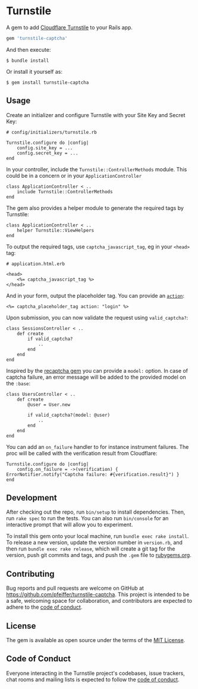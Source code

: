 # Turnstile

A gem to add [Cloudflare Turnstile](https://blog.cloudflare.com/turnstile-private-captcha-alternative/) to your Rails app.

```ruby
gem 'turnstile-captcha'
```

And then execute:

    $ bundle install

Or install it yourself as:

    $ gem install turnstile-captcha

## Usage

Create an initializer and configure Turnstile with your Site Key and Secret Key:

    # config/initializers/turnstile.rb

    Turnstile.configure do |config|
        config.site_key = ...
        config.secret_key = ...
    end

In your controller, include the `Turnstile::ControllerMethods` module. This could be in a concern
or in your `ApplicationController`

    class ApplicationController < ..
        include Turnstile::ControllerMethods
    end

The gem also provides a helper module to generate the required tags by Turnstile:

    class ApplicationController < ..
        helper Turnstile::ViewHelpers
    end

To output the required tags, use `captcha_javascript_tag`, eg in your `<head>` tag:

    # application.html.erb

    <head>
        <%= captcha_javascript_tag %>
    </head>

And in your form, output the placeholder tag. You can provide an [`action`](https://developers.cloudflare.com/turnstile/get-started/client-side-rendering/#configurations):

    <%= captcha_placeholder_tag action: "login" %>

Upon submission, you can now validate the request using `valid_captcha?`:

    class SessionsController < ..
        def create
            if valid_captcha?
                ..
            end
        end
    end

Inspired by the [recaptcha gem](https://github.com/ambethia/recaptcha) you can provide a `model:` option.
In case of captcha failure, an error message will be added to the provided model on the `:base`:

    class UsersController < ..
        def create
            @user = User.new

            if valid_captcha?(model: @user)
                ..
            end
        end
    end

You can add an `on_failure` handler to for instance instrument failures. The proc will be called with the verification
result from Cloudflare:

    Turnstile.configure do |config|
        config.on_failure = ->(verification) { ErrorNotifier.notify("Captcha failure: #{verification.result}") }
    end

## Development

After checking out the repo, run `bin/setup` to install dependencies. Then, run `rake spec` to run the tests. You can also run `bin/console` for an interactive prompt that will allow you to experiment.

To install this gem onto your local machine, run `bundle exec rake install`. To release a new version, update the version number in `version.rb`, and then run `bundle exec rake release`, which will create a git tag for the version, push git commits and tags, and push the `.gem` file to [rubygems.org](https://rubygems.org).

## Contributing

Bug reports and pull requests are welcome on GitHub at https://github.com/pfeiffer/turnstile-captcha. This project is intended to be a safe, welcoming space for collaboration, and contributors are expected to adhere to the [code of conduct](https://github.com/pfeiffer/turnstile-captcha/blob/master/CODE_OF_CONDUCT.md).


## License

The gem is available as open source under the terms of the [MIT License](https://opensource.org/licenses/MIT).

## Code of Conduct

Everyone interacting in the Turnstile project's codebases, issue trackers, chat rooms and mailing lists is expected to follow the [code of conduct](https://github.com/pfeiffer/turnstile-captcha/blob/master/CODE_OF_CONDUCT.md).
